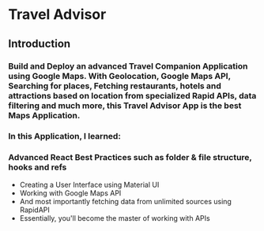 # Travel Advisor
## Introduction

### Build and Deploy an advanced Travel Companion Application using Google Maps. With Geolocation, Google Maps API, Searching for places, Fetching restaurants, hotels and attractions based on location from specialized Rapid APIs, data filtering and much more, this Travel Advisor App is the best Maps Application.

### In this Application, I learned:

### Advanced React Best Practices such as folder & file structure, hooks and refs
* Creating a User Interface using Material UI
* Working with Google Maps API
* And most importantly fetching data from unlimited sources using RapidAPI
* Essentially, you'll become the master of working with APIs

